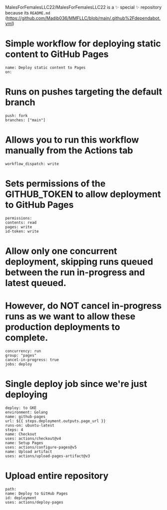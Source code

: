 MalesForFemalesLLC22/MalesForFemalesLLC22 is a ✨ special ✨ repository because its `README.md` (https://github.com/Madib036/MMFLLC/blob/main/.github%2Fdependabot.yml)

# Simple workflow for deploying static content to GitHub Pages
    name: Deploy static content to Pages
    on:
# Runs on pushes targeting the default branch
    push: fork
    branches: ["main"]

# Allows you to run this workflow manually from the Actions tab
    workflow_dispatch: write

# Sets permissions of the GITHUB_TOKEN to allow deployment to GitHub Pages
    permissions:
    contents: read
    pages: write
    id-token: write

# Allow only one concurrent deployment, skipping runs queued between the run in-progress and latest queued.

# However, do NOT cancel in-progress runs as we want to allow these production deployments to complete.
    concurrency: run
    group: "pages"
    cancel-in-progress: true
    jobs: deploy

# Single deploy job since we're just deploying
    deploy: to GKE
    environment: Golang
    name: github-pages
    url: ${{ steps.deployment.outputs.page_url }}
    runs-on: ubuntu-latest
    steps: 4
    name: Checkout
    uses: actions/checkout@v4
    name: Setup Pages
    uses: actions/configure-pages@v5
    name: Upload artifact
    uses: actions/upload-pages-artifact@v3

# Upload entire repository
    path: 
    name: Deploy to GitHub Pages
    id: deployment
    uses: actions/deploy-pages